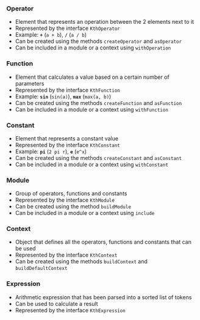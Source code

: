 ### Operator

* Element that represents an operation between the 2 elements next to it
* Represented by the interface `KthOperator`
* Example: **`+`** (`a + b`), **`/`** (`a / b`)
* Can be created using the methods `createOperator` and `asOperator`
* Can be included in a module or a context using `withOperation`

### Function

* Element that calculates a value based on a certain number of parameters
* Represented by the interface `KthFunction`
* Example: **`sin`** (`sin(a)`), **`max`** (`max(a, b)`)
* Can be created using the methods `createFunction` and `asFunction`
* Can be included in a module or a context using `withFunction`

### Constant

* Element that represents a constant value
* Represented by the interface `KthConstant`
* Example: **`pi`** (`2 pi r`), **`e`** (`e^x`)
* Can be created using the methods `createConstant` and `asConstant`
* Can be included in a module or a context using `withConstant`

### Module

* Group of operators, functions and constants
* Represented by the interface `KthModule`
* Can be created using the method `buildModule`
* Can be included in a module or a context using `include`

### Context

* Object that defines all the operators, functions and constants that can be used
* Represented by the interface `KthContext`
* Can be created using the methods `buildContext` and `buildDefaultContext`

### Expression

* Arithmetic expression that has been parsed into a sorted list of tokens
* Can be used to calculate a result
* Represented by the interface `KthExpression`